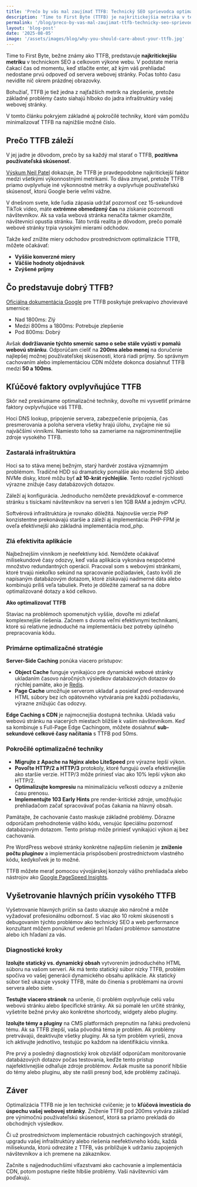 ```yaml
---
title: 'Prečo by vás mal zaujímať TTFB: Technický SEO sprievodca optimalizáciou'
description: 'Time to First Byte (TTFB) je najkritickejšia metrika v technickom SEO a výkone webu. Naučte sa optimalizačné stratégie na zlepšenie TTFB a zvýšenie konverzií.'
permalink: '/blog/preco-by-vas-mal-zaujimat-ttfb-technicky-seo-sprievodca-optimalizaciou/'
layout: 'blog-post'
date: '2025-08-05'
image: '/assets/images/blog/why-you-should-care-about-your-ttfb.jpg'
---
```


Time to First Byte, bežne známy ako TTFB, predstavuje **najkritickejšiu metriku** v technickom SEO a celkovom výkone webu. V podstate meria čakací čas od momentu, keď stlačíte enter, až kým váš prehliadač nedostane prvú odpoveď od servera webovej stránky. Počas tohto času nevidíte nič okrem prázdnej obrazovky.

Bohužiaľ, TTFB je tiež jedna z najťažších metrík na zlepšenie, pretože základné problémy často siahajú hlboko do jadra infraštruktúry vašej webovej stránky.

V tomto článku pokryjem základné aj pokročilé techniky, ktoré vám pomôžu minimalizovať TTFB na najnižšie možné číslo.

## **Prečo TTFB záleží**

V jej jadre je dôvodom, prečo by sa každý mal starať o TTFB, **pozitívna používateľská skúsenosť**.

[Výskum Neil Patel](https://neilpatel.com/blog/does-speed-impact-rankings/) dokazuje, že TTFB je pravdepodobne najkritickejší faktor medzi všetkými výkonnostnými metrikami. To dáva zmysel, pretože TTFB priamo ovplyvňuje iné výkonnostné metriky a ovplyvňuje používateľskú skúsenosť, ktorú Google berie veľmi vážne.

V dnešnom svete, kde ľudia zápasia udržať pozornosť cez 15-sekundové TikTok video, máte **extrémne obmedzený čas** na získanie pozornosti návštevníkov. Ak sa vaša webová stránka nenačíta takmer okamžite, návštevníci opustia stránku. Táto tvrdá realita je dôvodom, prečo pomalé webové stránky trpia vysokými mierami odchodov.

Takže keď znížite miery odchodov prostredníctvom optimalizácie TTFB, môžete očakávať:

- **Vyššie konverzné miery**
- **Väčšie hodnoty objednávok**
- **Zvýšené príjmy**

## **Čo predstavuje dobrý TTFB?**

[Oficiálna dokumentácia Google](https://web.dev/articles/optimize-ttfb) pre TTFB poskytuje prekvapivo zhovievavé smernice:

- Nad 1800ms: Zlý
- Medzi 800ms a 1800ms: Potrebuje zlepšenie
- Pod 800ms: Dobrý

Avšak **dodržiavanie týchto smerníc samo o sebe stále vyústi v pomalú webovú stránku**. Odporúčam cieliť na **200ms alebo menej** na doručenie najlepšej možnej používateľskej skúsenosti, ktorá riadi príjmy. So správnym cachovaním alebo implementáciou CDN môžete dokonca dosiahnuť TTFB medzi **50 a 100ms**.

## **Kľúčové faktory ovplyvňujúce TTFB**

Skôr než preskúmame optimalizačné techniky, dovoľte mi vysvetliť primárne faktory ovplyvňujúce váš TTFB.

Hoci DNS lookup, pripojenie servera, zabezpečenie pripojenia, čas presmerovania a poloha servera všetky hrajú úlohu, zvyčajne nie sú najväčšími vinníkmi. Namiesto toho sa zameriame na najprominent­nejšie zdroje vysokého TTFB.

### **Zastaralá infraštruktúra**

Hoci sa to stáva menej bežným, starý hardvér zostáva významným problémom. Tradičné HDD sú dramaticky pomalšie ako moderné SSD alebo NVMe disky, ktoré môžu byť **až 10-krát rýchlejšie**. Tento rozdiel rýchlosti výrazne znižuje časy databázových dotazov.

Záleží aj konfigurácia. Jednoducho nemôžete prevádzkovať e-commerce stránku s tisíckami návštevníkov na serveri s len 1GB RAM a jedným vCPU.

Softvérová infraštruktúra je rovnako dôležitá. Najnovšie verzie PHP konzistentne prekonávajú staršie a záleží aj implementácia: PHP-FPM je oveľa efektívnejší ako základná implementácia mod_php.

### **Zlá efektivita aplikácie**

Najbežnejším vinníkom je neefektívny kód. Nemôžete očakávať milisekundové časy odozvy, keď vaša aplikácia vykonáva nespočetné množstvo redundantných operácií. Pracoval som s webovými stránkami, ktoré trvajú niekoľko sekúnd na spracovanie požiadaviek, často kvôli zle napísaným databázovým dotazom, ktoré získavajú nadmerné dáta alebo kombinujú príliš veľa tabuliek. Preto je dôležité zamerať sa na dobre optimalizované dotazy a kód celkovo.

**Ako optimalizovať TTFB**

Staviac na problémoch spomenutých vyššie, dovoľte mi zdieľať komplexnejšie riešenia. Začnem s dvoma veľmi efektívnymi technikami, ktoré sú relatívne jednoduché na implementáciu bez potreby úplného prepracovania kódu.

### **Primárne optimalizačné stratégie**

**Server-Side Caching** ponúka viacero prístupov:

- **Object Cache** funguje vynikajúco pre dynamické webové stránky ukladaním časovo náročných výsledkov databázových dotazov do rýchlej pamäte, ako je [Redis](https://redis.io/).
- **Page Cache** umožňuje serverom ukladať a posielať pred-renderované HTML súbory bez ich opätovného vytvárania pre každú požiadavku, výrazne znižujúc čas odozvy.

**Edge Caching s CDN** je najmocnejšia dostupná technika. Ukladá vašu webovú stránku na viacerých miestach bližšie k vašim návštevníkom. Keď sa kombinuje s Full-Page Edge Cachingom, môžete dosiahnuť **sub-sekundové celkové časy načítania** s TTFB pod 50ms.

### **Pokročilé optimalizačné techniky**

- **Migrujte z Apache na Nginx alebo LiteSpeed** pre výrazne lepší výkon.
- **Povoľte HTTP/2 a HTTP/3** protokoly, ktoré fungujú oveľa efektívnejšie ako staršie verzie. HTTP/3 môže priniesť viac ako 10% lepší výkon ako HTTP/2.
- **Optimalizujte kompresiu** na minimalizáciu veľkosti odozvy a zníženie času prenosu.
- **Implementujte 103 Early Hints** pre render-kritické zdroje, umožňujúc prehliadačom začať spracovávať počas čakania na hlavný obsah.

Pamätajte, že cachovanie často maskuje základné problémy. Dôrazne odporúčam prehodnotenie vášho kódu, venujúc špeciálnu pozornosť databázovým dotazom. Tento prístup môže priniesť vynikajúci výkon aj bez cachovania.

Pre WordPress webové stránky konkrétne najlepším riešením je **zníženie počtu pluginov** a implementácia prispôsobení prostredníctvom vlastného kódu, kedykoľvek je to možné.

TTFB môžete merať pomocou vývojárskej konzoly vášho prehliadača alebo nástrojov ako [Google PageSpeed Insights](https://pagespeed.web.dev/).

## **Vyšetrovanie hlavných príčin vysokého TTFB**

Vyšetrovanie hlavných príčin sa často ukazuje ako náročné a môže vyžadovať profesionálnu odbornosť. S viac ako 10 rokmi skúseností s debugovaním týchto problémov ako technický SEO a web performance konzultant môžem ponúknuť vedenie pri hľadaní problémov samostatne alebo ich hľadaní za vás.

### **Diagnostické kroky**

**Izolujte statický vs. dynamický obsah** vytvorením jednoduchého HTML súboru na vašom serveri. Ak má tento statický súbor nízky TTFB, problém spočíva vo vašej generácii dynamického obsahu aplikácie. Ak statický súbor tiež ukazuje vysoký TTFB, máte do činenia s problémami na úrovni servera alebo siete.

**Testujte viacero stránok** na určenie, či problém ovplyvňuje celú vašu webovú stránku alebo špecifické stránky. Ak sú pomalé len určité stránky, vyšetrite bežné prvky ako konkrétne shortcody, widgety alebo pluginy.

**Izolujte témy a pluginy** na CMS platformách prepnutím na ľahkú predvolenú tému. Ak sa TTFB zlepší, vaša pôvodná téma je problém. Ak problémy pretrvávajú, deaktivujte všetky pluginy. Ak sa tým problém vyrieši, znova ich aktivujte jednotlivo, testujúc po každom na identifikáciu vinníka.

Pre prvý a posledný diagnostický krok obzvlášť odporúčam monitorovanie databázových dotazov počas testovania, keďže tento prístup najefektívnejšie odhaľuje zdroje problémov. Avšak musíte sa ponoriť hlbšie do témy alebo pluginu, aby ste našli presný bod, kde problémy začínajú.

## **Záver**

Optimalizácia TTFB nie je len technické cvičenie; je to **kľúčová investícia do úspechu vašej webovej stránky**. Zníženie TTFB pod 200ms vytvára základ pre výnimočnú používateľskú skúsenosť, ktorá sa priamo prekladá do obchodných výsledkov.

Či už prostredníctvom implementácie robustných cachingových stratégií, upgradu vašej infraštruktúry alebo riešenia neefektívneho kódu, každá milisekunda, ktorú odrezáte z TTFB, vás približuje k udržaniu zapojených návštevníkov a ich premene na zákazníkov.

Začnite s najjednoduchšími víťazstvami ako cachovanie a implementácia CDN, potom postupne riešte hlbšie problémy. Vaši návštevníci vám poďakujú.
